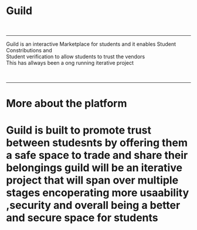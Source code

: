 <h1>Guild</h1>
<br>
<hr>
<p>
  Guild is an interactive Marketplace for students and it enables Student Constributions and <br>
  Student verification to allow students to trust the vendors <br>
  This has allways been a ong running iterative project 
</p>
<br>
<hr>
<h1>
More about the platform
<h1>
<p>
Guild is built to promote trust between studesnts by offering them a safe space to trade and share their belongings 
guild will be an iterative project that will span over multiple stages encoperating more usaability ,security and overall being a better and secure space for students 
<p>

